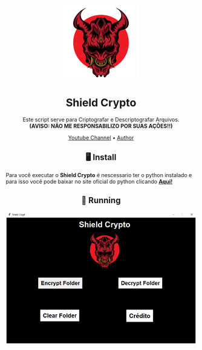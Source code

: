 


<p align="center" ><img alt="Shield" src="https://github.com/Thorzuck01/Shield-Crypto/blob/main/oni-bg.png"width=200></p>
<h1 align="center">Shield Crypto</h1>
<p align="center">

  

  <p align="center">
    Este script serve para Criptografar e Descriptografar Arquivos.<br>
   <strong>(AVISO: NÃO ME RESPONSABILIZO POR SUAS AÇÕES!!)</strong>
  </p>
</p> 




<p align="center">
  <a href="https://www.youtube.com/channel/UCtdE8vbIezT78YCBvHzRWDw" target="_blank" >Youtube Channel</a> •
  <a href="https://github.com/Thorzuck01">Author</a> 
</p>



<h2 align="center">🖥 Install</h2>


Para você executar o **Shield Crypto** é nescessario ter o python instalado e para isso você pode baixar no site oficial do python clicando [**Aqui!**](https://www.python.org/downloads/)


<p align="center" >
  <h2 align="center">🚀 Running</h2>
  <p align="center" ><img alt="Shield" src="https://github.com/Thorzuck01/Shield-Crypto/blob/main/run.png"width=500>

</p>



